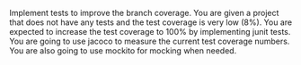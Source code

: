 Implement tests to improve the branch coverage. You are given a project that does not have any tests and the test coverage is very low (8%). You are expected to increase the test coverage to 100% by implementing junit tests. You are going to use jacoco to measure the current test coverage numbers. You are also going to use mockito for mocking when needed.
